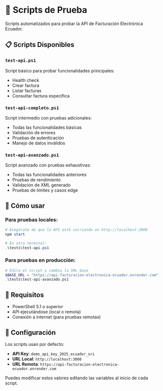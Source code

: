 # 🧪 Scripts de Prueba

Scripts automatizados para probar la API de Facturación Electrónica Ecuador.

## 📋 **Scripts Disponibles**

### `test-api.ps1`
Script básico para probar funcionalidades principales:
- Health check
- Crear factura
- Listar facturas
- Consultar factura específica

### `test-api-completo.ps1`
Script intermedio con pruebas adicionales:
- Todas las funcionalidades básicas
- Validación de errores
- Pruebas de autenticación
- Manejo de datos inválidos

### `test-api-avanzado.ps1`
Script avanzado con pruebas exhaustivas:
- Todas las funcionalidades anteriores
- Pruebas de rendimiento
- Validación de XML generado
- Pruebas de límites y casos edge

## 🚀 **Cómo usar**

### Para pruebas locales:
```powershell
# Asegúrate de que la API esté corriendo en http://localhost:3000
npm start

# En otra terminal:
.\tests\test-api.ps1
```

### Para pruebas en producción:
```powershell
# Edita el script y cambia la URL base
$BASE_URL = "https://api-facturacion-electronica-ecuador.onrender.com"
.\tests\test-api-avanzado.ps1
```

## 📝 **Requisitos**

- PowerShell 5.1 o superior
- API ejecutándose (local o remota)
- Conexión a internet (para pruebas remotas)

## 🔧 **Configuración**

Los scripts usan por defecto:
- **API Key**: `demo_api_key_2025_ecuador_sri`
- **URL Local**: `http://localhost:3000`
- **URL Remota**: `https://api-facturacion-electronica-ecuador.onrender.com`

Puedes modificar estos valores editando las variables al inicio de cada script.
